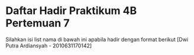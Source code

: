 # Daftar Hadir Praktikum 4B Pertemuan 7
Silahkan isi list nama di bawah ini apabila hadir dengan format berikut
[Dwi Putra Ardiansyah - 2010631170142]
